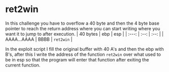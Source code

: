# ret2win
In this challenge you have to overflow a 40 byte and then the 4 byte base pointer to reach the return address where you can start writing where you want it to jump to after execution.
| 40 bytes | ebp | esp |
| :---: | :--: | :--: |
| AAAA...AAAA | BBBB | `ret2win` |

In the exploit script I fill the original buffer with 40 A's and then the ebp with B's, after this I write the address of the function `ret2win` over what used to be in esp so that the program will enter that function after exiting the current function.
